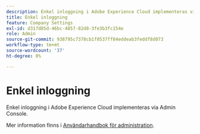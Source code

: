 ```yaml
---
description: Enkel inloggning i Adobe Experience Cloud implementeras via Admin Console.
title: Enkel inloggning
feature: Company Settings
exl-id: d317d85d-46bc-4857-82d8-3fe3b3fc154e
role: Admin
source-git-commit: 938795c7378cb1f0537ff84eddeab3feddf8d073
workflow-type: tm+mt
source-wordcount: '37'
ht-degree: 0%

---
```


# Enkel inloggning

Enkel inloggning i Adobe Experience Cloud implementeras via Admin Console.

Mer information finns i [Användarhandbok för administration](https://helpx.adobe.com/enterprise/admin-guide.html/enterprise/using/set-up-identity.ug.html).
